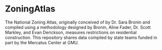 # ZoningAtlas
The National Zoning Atlas, originally conceived of by Dr. Sara Bronin and compiled using a methodology designed by Bronin, Aline Fader, Dr. Scott Markley, and Evan Derickson, measures restrictions on residential construction. This repository shares data compiled by state teams funded in part by the Mercatus Center at GMU.
